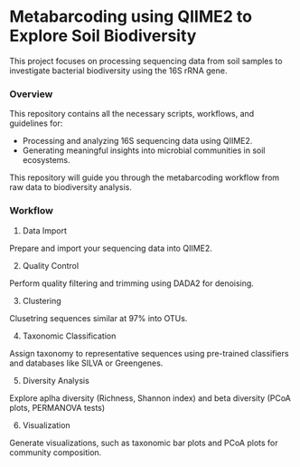 # Metabarcoding using QIIME2 to Explore Soil Biodiversity

This project focuses on processing sequencing data from soil samples to investigate bacterial biodiversity using the 16S rRNA gene.

### Overview

This repository contains all the necessary scripts, workflows, and guidelines for:
* Processing and analyzing 16S sequencing data using QIIME2.
* Generating meaningful insights into microbial communities in soil ecosystems.
  
This repository will guide you through the metabarcoding workflow from raw data to biodiversity analysis.


### Workflow
1. Data Import

Prepare and import your sequencing data into QIIME2.

2. Quality Control

Perform quality filtering and trimming using DADA2 for denoising.

3. Clustering

Clusetring sequences similar at 97% into OTUs.

4. Taxonomic Classification

Assign taxonomy to representative sequences using pre-trained classifiers and databases like SILVA or Greengenes.

5. Diversity Analysis

Explore aplha diversity (Richness, Shannon index) and beta diversity (PCoA plots, PERMANOVA tests)

6. Visualization

Generate visualizations, such as taxonomic bar plots and PCoA plots for community composition.
